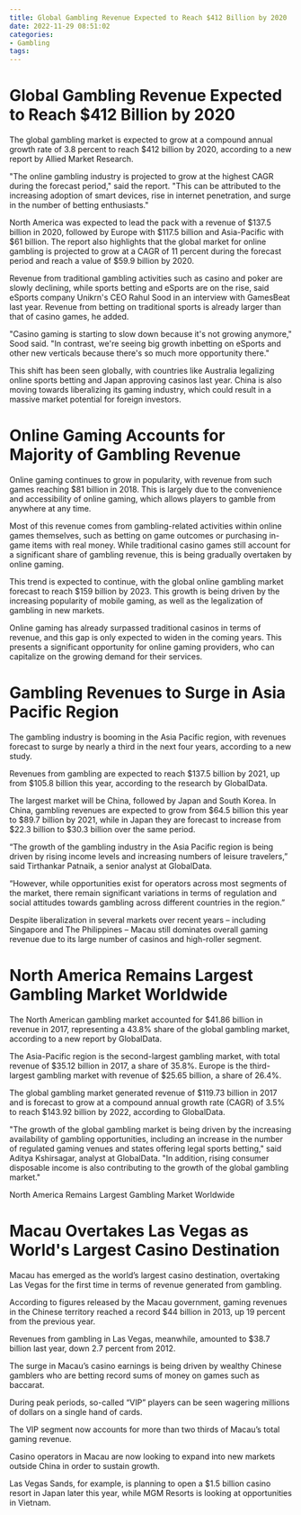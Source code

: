 ```yaml
---
title: Global Gambling Revenue Expected to Reach $412 Billion by 2020
date: 2022-11-29 08:51:02
categories:
- Gambling
tags:
---
```



#  Global Gambling Revenue Expected to Reach $412 Billion by 2020

The global gambling market is expected to grow at a compound annual growth rate of 3.8 percent to reach $412 billion by 2020, according to a new report by Allied Market Research.

"The online gambling industry is projected to grow at the highest CAGR during the forecast period," said the report. "This can be attributed to the increasing adoption of smart devices, rise in internet penetration, and surge in the number of betting enthusiasts."

 North America was expected to lead the pack with a revenue of $137.5 billion in 2020, followed by Europe with $117.5 billion and Asia-Pacific with $61 billion. The report also highlights that the global market for online gambling is projected to grow at a CAGR of 11 percent during the forecast period and reach a value of $59.9 billion by 2020.

Revenue from traditional gambling activities such as casino and poker are slowly declining, while sports betting and eSports are on the rise, said eSports company Unikrn's CEO Rahul Sood in an interview with GamesBeat last year. Revenue from betting on traditional sports is already larger than that of casino games, he added.

"Casino gaming is starting to slow down because it's not growing anymore," Sood said. "In contrast, we're seeing big growth inbetting on eSports and other new verticals because there's so much more opportunity there."

This shift has been seen globally, with countries like Australia legalizing online sports betting and Japan approving casinos last year. China is also moving towards liberalizing its gaming industry, which could result in a massive market potential for foreign investors.

#  Online Gaming Accounts for Majority of Gambling Revenue

Online gaming continues to grow in popularity, with revenue from such games reaching $81 billion in 2018. This is largely due to the convenience and accessibility of online gaming, which allows players to gamble from anywhere at any time.

Most of this revenue comes from gambling-related activities within online games themselves, such as betting on game outcomes or purchasing in-game items with real money. While traditional casino games still account for a significant share of gambling revenue, this is being gradually overtaken by online gaming.

This trend is expected to continue, with the global online gambling market forecast to reach $159 billion by 2023. This growth is being driven by the increasing popularity of mobile gaming, as well as the legalization of gambling in new markets.

Online gaming has already surpassed traditional casinos in terms of revenue, and this gap is only expected to widen in the coming years. This presents a significant opportunity for online gaming providers, who can capitalize on the growing demand for their services.

#  Gambling Revenues to Surge in Asia Pacific Region

The gambling industry is booming in the Asia Pacific region, with revenues forecast to surge by nearly a third in the next four years, according to a new study.

Revenues from gambling are expected to reach $137.5 billion by 2021, up from $105.8 billion this year, according to the research by GlobalData.

The largest market will be China, followed by Japan and South Korea. In China, gambling revenues are expected to grow from $64.5 billion this year to $89.7 billion by 2021, while in Japan they are forecast to increase from $22.3 billion to $30.3 billion over the same period.

“The growth of the gambling industry in the Asia Pacific region is being driven by rising income levels and increasing numbers of leisure travelers,” said Tirthankar Patnaik, a senior analyst at GlobalData.

“However, while opportunities exist for operators across most segments of the market, there remain significant variations in terms of regulation and social attitudes towards gambling across different countries in the region.”

Despite liberalization in several markets over recent years – including Singapore and The Philippines – Macau still dominates overall gaming revenue due to its large number of casinos and high-roller segment.

#  North America Remains Largest Gambling Market Worldwide

The North American gambling market accounted for $41.86 billion in revenue in 2017, representing a 43.8% share of the global gambling market, according to a new report by GlobalData.

The Asia-Pacific region is the second-largest gambling market, with total revenue of $35.12 billion in 2017, a share of 35.8%. Europe is the third-largest gambling market with revenue of $25.65 billion, a share of 26.4%.

The global gambling market generated revenue of $119.73 billion in 2017 and is forecast to grow at a compound annual growth rate (CAGR) of 3.5% to reach $143.92 billion by 2022, according to GlobalData.

"The growth of the global gambling market is being driven by the increasing availability of gambling opportunities, including an increase in the number of regulated gaming venues and states offering legal sports betting," said Aditya Kshirsagar, analyst at GlobalData. "In addition, rising consumer disposable income is also contributing to the growth of the global gambling market."

North America Remains Largest Gambling Market Worldwide

#  Macau Overtakes Las Vegas as World's Largest Casino Destination

Macau has emerged as the world’s largest casino destination, overtaking Las Vegas for the first time in terms of revenue generated from gambling.

According to figures released by the Macau government, gaming revenues in the Chinese territory reached a record $44 billion in 2013, up 19 percent from the previous year.

Revenues from gambling in Las Vegas, meanwhile, amounted to $38.7 billion last year, down 2.7 percent from 2012.

The surge in Macau’s casino earnings is being driven by wealthy Chinese gamblers who are betting record sums of money on games such as baccarat.

During peak periods, so-called “VIP” players can be seen wagering millions of dollars on a single hand of cards.

The VIP segment now accounts for more than two thirds of Macau’s total gaming revenue.

Casino operators in Macau are now looking to expand into new markets outside China in order to sustain growth.

Las Vegas Sands, for example, is planning to open a $1.5 billion casino resort in Japan later this year, while MGM Resorts is looking at opportunities in Vietnam.